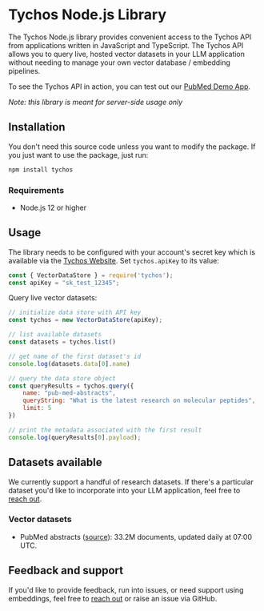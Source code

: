 # Tychos Node.js Library

The Tychos Node.js library provides convenient access to the Tychos API from
applications written in JavaScript and TypeScript. The Tychos API allows you to query live, hosted vector datasets in your LLM application without needing to manage your own vector database / embedding pipelines.

To see the Tychos API in action, you can test out our [PubMed Demo App](https://tychos.ai/demo).

*Note: this library is meant for server-side usage only*

## Installation

You don't need this source code unless you want to modify the package. If you just want to use the package, just run:

```sh
npm install tychos
```


### Requirements

- Node.js 12 or higher

## Usage

The library needs to be configured with your account's secret key which is available via the [Tychos Website][api-keys]. Set `tychos.apiKey` to its value:

```javascript
const { VectorDataStore } = require('tychos');
const apiKey = "sk_test_12345";
```

Query live vector datasets:

```javascript
// initialize data store with API key
const tychos = new VectorDataStore(apiKey);

// list available datasets
const datasets = tychos.list()

// get name of the first dataset's id
console.log(datasets.data[0].name)

// query the data store object
const queryResults = tychos.query({
    name: "pub-med-abstracts",
    queryString: "What is the latest research on molecular peptides",
    limit: 5
})

// print the metadata associated with the first result
console.log(queryResults[0].payload);
```

## Datasets available

We currently support a handful of research datasets. If there's a particular dataset you'd like to incorporate into your LLM application, feel free to [reach out][twitter].

### Vector datasets

- PubMed abstracts ([source][pub-med]): 33.2M documents, updated daily at 07:00 UTC.

## Feedback and support

If you'd like to provide feedback, run into issues, or need support using embeddings, feel free to [reach out][twitter] or raise an issue via GitHub.

[api-keys]: https://tychos.ai/
[twitter]: https://twitter.com/etpuisfume
[pub-med]: https://pubmed.ncbi.nlm.nih.gov/download/

